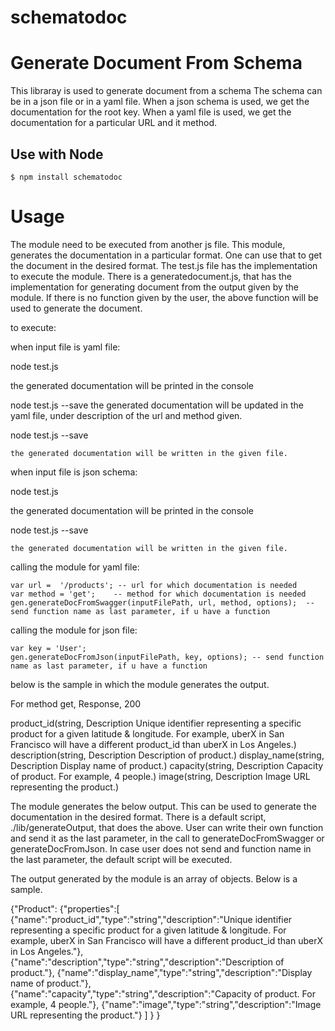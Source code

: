 # schematodoc
# Generate Document From Schema

This libraray is used to generate document from a schema
The schema can be in a json file or in a yaml file.
When a json schema is used, we get the documentation for the root key.
When a yaml file is used, we get the documentation for a particular URL and it method.

## Use with Node

    $ npm install schematodoc
	
# Usage

The module need to be executed from another js file. This module, generates the documentation in a particular format.
One can use that to get the document in the desired format. 
The test.js file has the implementation to execute the module.
There is a generatedocument.js, that has the implementation for generating document from the output given by the module.
If there is no function given by the user, the above function will be used to generate the document.

to execute:

when input file is yaml file:

node test.js 
  
  the generated documentation will be printed in the console
  
node test.js --save
	the generated documentation will be updated in the yaml file, under description of the url and method given.

node test.js --save <file name>

	the generated documentation will be written in the given file.
	
when input file is json schema:

node test.js 
  
  the generated documentation will be printed in the console
  
node test.js --save <file name>

	the generated documentation will be written in the given file.
	
calling the module for yaml file:

    var url =  '/products'; -- url for which documentation is needed
	var method = 'get';    -- method for which documentation is needed
	gen.generateDocFromSwagger(inputFilePath, url, method, options);  -- send function name as last parameter, if u have a function
	
calling the module for json file:

    var key = 'User';
	gen.generateDocFromJson(inputFilePath, key, options); -- send function name as last parameter, if u have a function
	
below is the sample in which the module generates the output. 

For method get, Response, 200 
  
 product_id(string, Description Unique identifier representing a specific product for a given latitude & longitude. For example, uberX in San Francisco will have a different product_id than uberX in Los Angeles.) 
 description(string, Description Description of product.) 
 display_name(string, Description Display name of product.) 
 capacity(string, Description Capacity of product. For example, 4 people.) 
 image(string, Description Image URL representing the product.)
 
 
The module generates the below output. This can be used to generate the documentation in the desired format.
There is a default script, ./lib/generateOutput, that does the above. 
User can write their own function and send it as the last parameter, 
in the call to generateDocFromSwagger or generateDocFromJson.
In case user does not send and function name in the last parameter, the default script will be executed.

The output generated by the module is an array of objects. Below is a sample.

{"Product":
	{"properties":[
		{"name":"product_id","type":"string","description":"Unique identifier representing a specific product for a given latitude & longitude. 
					For example, uberX in San Francisco will have a different product_id than uberX in Los Angeles."},
		{"name":"description","type":"string","description":"Description of product."},
		{"name":"display_name","type":"string","description":"Display name of product."},
		{"name":"capacity","type":"string","description":"Capacity of product. For example, 4 people."},
		{"name":"image","type":"string","description":"Image URL representing the product."}
		]
	}
}
	
	
	


